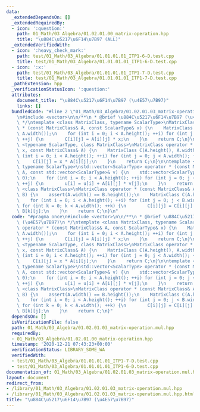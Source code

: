 ```yaml
---
data:
  _extendedDependsOn: []
  _extendedRequiredBy:
  - icon: ':question:'
    path: 01_Math/03_Algebra/01.02.01.00_matrix-operation.hpp
    title: "\u884C\u5217\u6F14\u7B97 (ALL)"
  _extendedVerifiedWith:
  - icon: ':heavy_check_mark:'
    path: test/01_Math/03_Algebra/01.01.01.01_ITP1-6-D.test.cpp
    title: test/01_Math/03_Algebra/01.01.01.01_ITP1-6-D.test.cpp
  - icon: ':x:'
    path: test/01_Math/03_Algebra/01.01.01.01_ITP1-7-D.test.cpp
    title: test/01_Math/03_Algebra/01.01.01.01_ITP1-7-D.test.cpp
  _pathExtension: hpp
  _verificationStatusIcon: ':question:'
  attributes:
    document_title: "\u884C\u5217\u6F14\u7B97 (\u4E57\u7B97)"
    links: []
  bundledCode: "#line 2 \"01_Math/03_Algebra/01.02.01.03_matrix-operation.mul.hpp\"\
    \n#include <vector>\n\n/**\n * @brief \u884C\u5217\u6F14\u7B97 (\u4E57\u7B97)\n\
    \ */\ntemplate <class MatrixClass, typename ScalarType>\nMatrixClass operator\
    \ * (const MatrixClass& A, const ScalarType& x) {\n    MatrixClass C(A.height(),\
    \ A.width());\n    for (int i = 0; i < A.height(); ++i) for (int j = 0; j < A.width();\
    \ ++j) {\n        C[i][j] = A[i][j] * x;\n    }\n    return C;\n}\n\ntemplate\
    \ <typename ScalarType, class MatrixClass>\nMatrixClass operator * (const ScalarType&\
    \ x, const MatrixClass& A) {\n    MatrixClass C(A.height(), A.width());\n    for\
    \ (int i = 0; i < A.height(); ++i) for (int j = 0; j < A.width(); ++j) {\n   \
    \     C[i][j] = x * A[i][j];\n    }\n    return C;\n}\n\ntemplate <class MatrixClass,\
    \ typename ScalarType>\nstd::vector<ScalarType> operator * (const MatrixClass&\
    \ A, const std::vector<ScalarType>& v) {\n    std::vector<ScalarType> u(A.height(),\
    \ 0);\n    for (int i = 0; i < A.height(); ++i) for (int j = 0; j < A.width();\
    \ ++j) {\n        u[i] = u[i] + A[i][j] * v[j];\n    }\n    return u;\n}\n\ntemplate\
    \ <class MatrixClass>\nMatrixClass operator * (const MatrixClass& A, const MatrixClass&\
    \ B) {\n    assert(A.width() == B.height());\n    MatrixClass C(A.height(), B.width());\n\
    \    for (int i = 0; i < A.height(); ++i) for (int j = 0; j < B.width(); ++j)\
    \ for (int k = 0; k < A.width(); ++k) {\n        C[i][j] = C[i][j] + A[i][k] *\
    \ B[k][j];\n    }\n    return C;\n}\n"
  code: "#pragma once\n#include <vector>\n\n/**\n * @brief \u884C\u5217\u6F14\u7B97\
    \ (\u4E57\u7B97)\n */\ntemplate <class MatrixClass, typename ScalarType>\nMatrixClass\
    \ operator * (const MatrixClass& A, const ScalarType& x) {\n    MatrixClass C(A.height(),\
    \ A.width());\n    for (int i = 0; i < A.height(); ++i) for (int j = 0; j < A.width();\
    \ ++j) {\n        C[i][j] = A[i][j] * x;\n    }\n    return C;\n}\n\ntemplate\
    \ <typename ScalarType, class MatrixClass>\nMatrixClass operator * (const ScalarType&\
    \ x, const MatrixClass& A) {\n    MatrixClass C(A.height(), A.width());\n    for\
    \ (int i = 0; i < A.height(); ++i) for (int j = 0; j < A.width(); ++j) {\n   \
    \     C[i][j] = x * A[i][j];\n    }\n    return C;\n}\n\ntemplate <class MatrixClass,\
    \ typename ScalarType>\nstd::vector<ScalarType> operator * (const MatrixClass&\
    \ A, const std::vector<ScalarType>& v) {\n    std::vector<ScalarType> u(A.height(),\
    \ 0);\n    for (int i = 0; i < A.height(); ++i) for (int j = 0; j < A.width();\
    \ ++j) {\n        u[i] = u[i] + A[i][j] * v[j];\n    }\n    return u;\n}\n\ntemplate\
    \ <class MatrixClass>\nMatrixClass operator * (const MatrixClass& A, const MatrixClass&\
    \ B) {\n    assert(A.width() == B.height());\n    MatrixClass C(A.height(), B.width());\n\
    \    for (int i = 0; i < A.height(); ++i) for (int j = 0; j < B.width(); ++j)\
    \ for (int k = 0; k < A.width(); ++k) {\n        C[i][j] = C[i][j] + A[i][k] *\
    \ B[k][j];\n    }\n    return C;\n}"
  dependsOn: []
  isVerificationFile: false
  path: 01_Math/03_Algebra/01.02.01.03_matrix-operation.mul.hpp
  requiredBy:
  - 01_Math/03_Algebra/01.02.01.00_matrix-operation.hpp
  timestamp: '2020-12-21 07:43:23+00:00'
  verificationStatus: LIBRARY_SOME_WA
  verifiedWith:
  - test/01_Math/03_Algebra/01.01.01.01_ITP1-7-D.test.cpp
  - test/01_Math/03_Algebra/01.01.01.01_ITP1-6-D.test.cpp
documentation_of: 01_Math/03_Algebra/01.02.01.03_matrix-operation.mul.hpp
layout: document
redirect_from:
- /library/01_Math/03_Algebra/01.02.01.03_matrix-operation.mul.hpp
- /library/01_Math/03_Algebra/01.02.01.03_matrix-operation.mul.hpp.html
title: "\u884C\u5217\u6F14\u7B97 (\u4E57\u7B97)"
---
```

